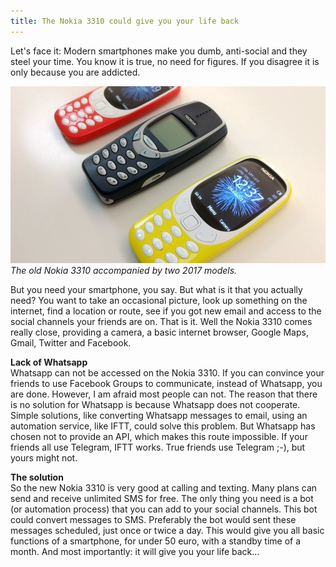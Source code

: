 ```yaml
---
title: The Nokia 3310 could give you your life back
---
```



Let's face it: Modern smartphones make you dumb, anti-social and they steel your time. You know it is true, no need for figures. If you disagree it is only because you are addicted.

![](/uploads/versions/3310---x----830-467x---.jpeg)*The old Nokia 3310 accompanied by two 2017 models.*

But you need your smartphone, you say. But what is it that you actually need? You want to take an occasional picture, look up something on the internet, find a location or route, see if you got new email and access to the social channels your friends are on. That is it. Well the Nokia 3310 comes really close, providing a camera, a basic internet browser, Google Maps, Gmail, Twitter and Facebook.

**Lack of Whatsapp**<br>Whatsapp can not be accessed on the Nokia 3310. If you can convince your friends to use Facebook Groups to communicate, instead of Whatsapp, you are done. However, I am afraid most people can not. The reason that there is no solution for Whatsapp is because Whatsapp does not cooperate. Simple solutions, like converting Whatsapp messages to email, using an automation service, like IFTT, could solve this problem. But Whatsapp has chosen not to provide an API, which makes this route impossible. If your friends all use Telegram, IFTT works. True friends use Telegram ;-), but yours might not.

**The solution**<br>So the new Nokia 3310 is very good at calling and texting. Many plans can send and receive unlimited SMS for free. The only thing you need is a bot (or automation process) that you can add to your social channels. This bot could convert messages to SMS. Preferably the bot would sent these messages scheduled, just once or twice a day. This would give you all basic functions of a smartphone, for under 50 euro, with a standby time of a month. And most importantly: it will give you your life back…